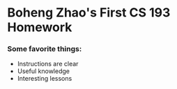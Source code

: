 # Boheng Zhao's First CS 193 Homework

### Some favorite things:
- Instructions are clear
- Useful knowledge
- Interesting lessons

